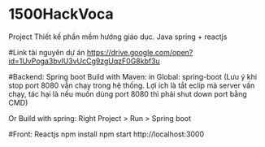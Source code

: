 # 1500HackVoca
Project Thiết kế phần mềm hướng giáo dục. Java spring + reactjs

#Link tài nguyên dự án
https://drive.google.com/open?id=1UvPoga3bvIU3vUcCg9zgUqzF0G8kbf3u

#Backend: Spring boot
Build with Maven: in Global: spring-boot (Lưu ý khi stop port 8080 vẫn chạy trong hệ thống. 
Lợi ích là tắt eclip mà server vấn chạy, tác hại là nếu muốn dùng port 8080 thì phải shut down port bằng CMD)
    
Or Build with spring: Right Project > Run > Spring boot


#Front: Reactjs
npm install
npm start
http://localhost:3000




